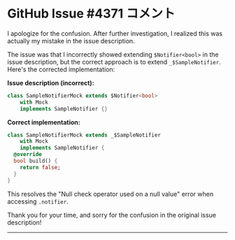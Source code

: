 # GitHub Issue #4371 コメント

I apologize for the confusion. After further investigation, I realized this was actually my mistake in the issue description.

The issue was that I incorrectly showed extending `$Notifier<bool>` in the issue description, but the correct approach is to extend `_$SampleNotifier`. Here's the corrected implementation:

**Issue description (incorrect):**

```dart
class SampleNotifierMock extends $Notifier<bool>
    with Mock
    implements SampleNotifier {}
```

**Correct implementation:**

```dart
class SampleNotifierMock extends _$SampleNotifier
    with Mock
    implements SampleNotifier {
  @override
  bool build() {
    return false;
  }
}
```

This resolves the "Null check operator used on a null value" error when accessing `.notifier`.

Thank you for your time, and sorry for the confusion in the original issue description!

---
